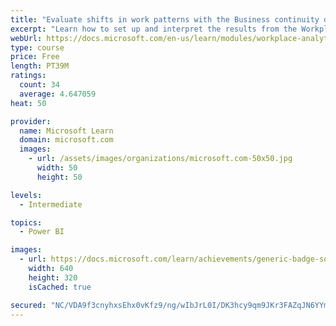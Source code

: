 ```yaml
---
title: "Evaluate shifts in work patterns with the Business continuity dashboard in Microsoft Workplace Analytics"
excerpt: "Learn how to set up and interpret the results from the Workplace Analytics Power BI Business continuity dashboard. Generate insights from the behavioral data to help navigate shifts in employee and team work patterns."
webUrl: https://docs.microsoft.com/en-us/learn/modules/workplace-analytics-business-continuity/
type: course
price: Free
length: PT39M
ratings:
  count: 34
  average: 4.647059
heat: 50

provider:
  name: Microsoft Learn
  domain: microsoft.com
  images:
    - url: /assets/images/organizations/microsoft.com-50x50.jpg
      width: 50
      height: 50

levels:
  - Intermediate

topics:
  - Power BI

images:
  - url: https://docs.microsoft.com/learn/achievements/generic-badge-social.png
    width: 640
    height: 320
    isCached: true

secured: "NC/VDA9f3cnyhxsEhx0vKfz9/ng/wIbJrL0I/DK3hcy9qm9JKr3FAZqJN6YYmHRyy/ahpSp3h1Gm/QCgKsMBmvdjD84RUb+YYPgg5/9ubqSMrLU79rh9Cq81Fd2XHBqiRR3saVGBnFjB9AVD3qro/M2St4tGs/NrUdgUqDbNwB++pzyXbDSf8eNYljVhtbrIyRdjmHeEeHncbQO2OUHlp+5LuhV7cOqr3vxVsWZvPqZV+8dlVhwiy9+J1bQZ6AW9tmsCtsv+OVImzpKn0Wvpr31oWgZtoQee7e91FXVFP6yAnTksnaMfVmicz9f/lBWV3MBnsnGLSv/2fcTGQIPB5yG2GQbjpN3LdYKfp7oWMnotFrk8QCjxrvoXBSqPkYFmOI2r976vAh9jLUXFM8ijGFclmHearYy+SX461gqN0xw=;HODZjSZk1bscPbd1KhlCQQ=="
---
```


